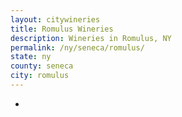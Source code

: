 ```yaml
---
layout: citywineries
title: Romulus Wineries
description: Wineries in Romulus, NY
permalink: /ny/seneca/romulus/
state: ny
county: seneca
city: romulus
---
```

-

